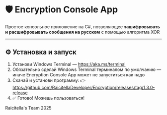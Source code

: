 # 🛡️ Encryption Console App

Простое консольное приложение на C#, позволяющее **зашифровывать и расшифровывать сообщения на русском** с помощью алгоритма XOR 

---

## ⚙️ Установка и запуск

1. Установи Windows Terminal — https://aka.ms/terminal
2. Обязательно сделай Windows Terminal терминалом по умолчанию — иначе Encryption Console App может не запуститься как надо
3. Скачай и установи программу:
👉 https://github.com/RaicitellaDeveloper/Encryption/releases/tag/1.3.0-release
4. ✅ Готово! Можешь пользоваться!


 Raicitella's Team 2025

